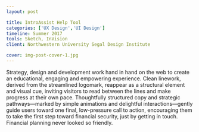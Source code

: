 ```yaml
---
layout: post

title: IntroAssist Help Tool
categories: ['UX Design','UI Design']
timeline: Summer 2017
tools: Sketch, InVision
client: Northwestern University Segal Design Institute

cover: img-post-cover-1.jpg
---
```


<p>Strategy, design and development work hand in hand on the web to create an educational, engaging and empowering experience. Clean linework, derived from the streamlined logomark, reappear as a structural element and visual cue, inviting visitors to read between the lines and make progress at their own pace. Thoughtfully structured copy and strategic pathways—marked by simple animations and delightful interactions—gently guide users toward one final, low-pressure call to action, encouraging them to take the first step toward financial security, just by getting in touch. Financial planning never looked so friendly.</p>
